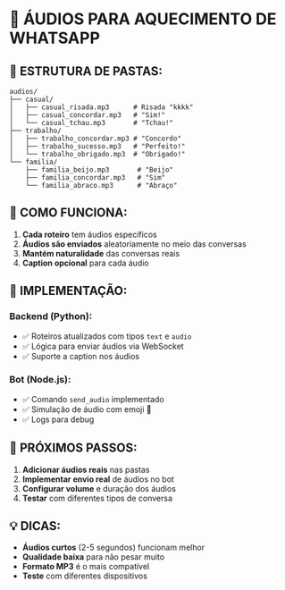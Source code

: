 # 🎵 ÁUDIOS PARA AQUECIMENTO DE WHATSAPP

## **📁 ESTRUTURA DE PASTAS:**

```
audios/
├── casual/
│   ├── casual_risada.mp3      # Risada "kkkk"
│   ├── casual_concordar.mp3   # "Sim!"
│   └── casual_tchau.mp3       # "Tchau!"
├── trabalho/
│   ├── trabalho_concordar.mp3 # "Concordo"
│   ├── trabalho_sucesso.mp3   # "Perfeito!"
│   └── trabalho_obrigado.mp3  # "Obrigado!"
└── familia/
    ├── familia_beijo.mp3       # "Beijo"
    ├── familia_concordar.mp3   # "Sim"
    └── familia_abraco.mp3      # "Abraço"
```

## **🎯 COMO FUNCIONA:**

1. **Cada roteiro** tem áudios específicos
2. **Áudios são enviados** aleatoriamente no meio das conversas
3. **Mantém naturalidade** das conversas reais
4. **Caption opcional** para cada áudio

## **🔧 IMPLEMENTAÇÃO:**

### **Backend (Python):**
- ✅ Roteiros atualizados com tipos `text` e `audio`
- ✅ Lógica para enviar áudios via WebSocket
- ✅ Suporte a caption nos áudios

### **Bot (Node.js):**
- ✅ Comando `send_audio` implementado
- ✅ Simulação de áudio com emoji 🎵
- ✅ Logs para debug

## **📝 PRÓXIMOS PASSOS:**

1. **Adicionar áudios reais** nas pastas
2. **Implementar envio real** de áudios no bot
3. **Configurar volume** e duração dos áudios
4. **Testar** com diferentes tipos de conversa

## **💡 DICAS:**

- **Áudios curtos** (2-5 segundos) funcionam melhor
- **Qualidade baixa** para não pesar muito
- **Formato MP3** é o mais compatível
- **Teste** com diferentes dispositivos

